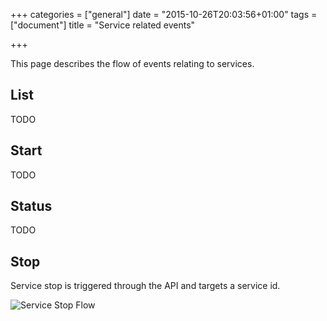 +++
categories = ["general"]
date = "2015-10-26T20:03:56+01:00"
tags = ["document"]
title = "Service related events"

+++


This page describes the flow of events relating to services.


List
----
TODO


Start
-----
TODO


Status
------
TODO


Stop
----
Service stop is triggered through the API and targets a service id.

![Service Stop Flow](stop.svg)
